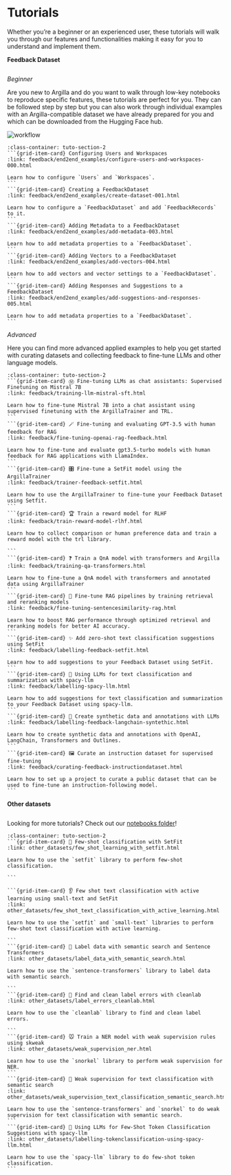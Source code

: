 # Tutorials

Whether you’re a beginner or an experienced user, these tutorials will walk you through our features and functionalities making it easy for you to understand and implement them.

**Feedback Dataset**

```{include} /_common/feedback_dataset.md
```

*Beginner*

Are you new to Argilla and do you want to walk through low-key notebooks to reproduce specific features, these tutorials are perfect for you. They can be followed step by step but you can also work through individual examples with an Argilla-compatible dataset we have already prepared for you and which can be downloaded from the Hugging Face hub.

![workflow](/_static/tutorials/end2end/base/workflow.png)

````{grid}  1 1 3 3
:class-container: tuto-section-2
```{grid-item-card} Configuring Users and Workspaces
:link: feedback/end2end_examples/configure-users-and-workspaces-000.html

Learn how to configure `Users` and `Workspaces`.
```
```{grid-item-card} Creating a FeedbackDataset
:link: feedback/end2end_examples/create-dataset-001.html

Learn how to configure a `FeedbackDataset` and add `FeedbackRecords` to it.
```
```{grid-item-card} Adding Metadata to a FeedbackDataset
:link: feedback/end2end_examples/add-metadata-003.html

Learn how to add metadata properties to a `FeedbackDataset`.
```
```{grid-item-card} Adding Vectors to a FeedbackDataset
:link: feedback/end2end_examples/add-vectors-004.html

Learn how to add vectors and vector settings to a `FeedbackDataset`.
```
```{grid-item-card} Adding Responses and Suggestions to a FeedbackDataset
:link: feedback/end2end_examples/add-suggestions-and-responses-005.html

Learn how to add metadata properties to a `FeedbackDataset`.
```
````


*Advanced*

Here you can find more advanced applied examples to help you get started with curating datasets and collecting feedback to fine-tune LLMs and other language models.

````{grid}  1 1 3 3
:class-container: tuto-section-2
```{grid-item-card} Ⓜ️ Fine-tuning LLMs as chat assistants: Supervised Finetuning on Mistral 7B
:link: feedback/training-llm-mistral-sft.html

Learn how to fine-tune Mistral 7B into a chat assistant using supervised finetuning with the ArgillaTrainer and TRL.
```
```{grid-item-card} 🪄 Fine-tuning and evaluating GPT-3.5 with human feedback for RAG
:link: feedback/fine-tuning-openai-rag-feedback.html

Learn how to fine-tune and evaluate gpt3.5-turbo models with human feedback for RAG applications with LlamaIndex.
```
```{grid-item-card} 🎛️ Fine-tune a SetFit model using the ArgillaTrainer
:link: feedback/trainer-feedback-setfit.html

Learn how to use the ArgillaTrainer to fine-tune your Feedback Dataset using Setfit.
```
```{grid-item-card} 🏆 Train a reward model for RLHF
:link: feedback/train-reward-model-rlhf.html

Learn how to collect comparison or human preference data and train a reward model with the trl library.

```
```{grid-item-card} ❓ Train a QnA model with transformers and Argilla
:link: feedback/training-qa-transformers.html

Learn how to fine-tune a QnA model with transformers and annotated data using ArgillaTrainer
```
```{grid-item-card} 🌠 Fine-tune RAG pipelines by training retrieval and reranking models
:link: feedback/fine-tuning-sentencesimilarity-rag.html

Learn how to boost RAG performance through optimized retrieval and reranking models for better AI accuracy.
```
```{grid-item-card} ✨ Add zero-shot text classification suggestions using SetFit
:link: feedback/labelling-feedback-setfit.html

Learn how to add suggestions to your Feedback Dataset using SetFit.
```
```{grid-item-card} 🧸 Using LLMs for text classification and summarization with spacy-llm
:link: feedback/labelling-spacy-llm.html

Learn how to add suggestions for text classification and summarization to your Feedback Dataset using spacy-llm.
```
```{grid-item-card} 🎡 Create synthetic data and annotations with LLMs
:link: feedback/labelling-feedback-langchain-syntethic.html

Learn how to create synthetic data and annotations with OpenAI, LangChain, Transformers and Outlines.
```
```{grid-item-card} 🖼️ Curate an instruction dataset for supervised fine-tuning
:link: feedback/curating-feedback-instructiondataset.html

Learn how to set up a project to curate a public dataset that can be used to fine-tune an instruction-following model.
```

````

**Other datasets**

```{include} /_common/other_datasets.md
```

Looking for more tutorials? Check out our [notebooks folder](/reference/notebooks)!

````{grid}  1 1 3 3
:class-container: tuto-section-2
```{grid-item-card} 🤯 Few-shot classification with SetFit
:link: other_datasets/few_shot_learning_with_setfit.html

Learn how to use the `setfit` library to perform few-shot classification.

```

```{grid-item-card} 👂 Few shot text classification with active learning using small-text and SetFit
:link: other_datasets/few_shot_text_classification_with_active_learning.html

Learn how to use the `setfit` and `small-text` libraries to perform few-shot text classification with active learning.

```
```{grid-item-card} 💨 Label data with semantic search and Sentence Transformers
:link: other_datasets/label_data_with_semantic_search.html

Learn how to use the `sentence-transformers` library to label data with semantic search.

```
```{grid-item-card} 🧹 Find and clean label errors with cleanlab
:link: other_datasets/label_errors_cleanlab.html

Learn how to use the `cleanlab` library to find and clean label errors.

```
```{grid-item-card} 🐭 Train a NER model with weak supervision rules using skweak
:link: other_datasets/weak_supervision_ner.html

Learn how to use the `snorkel` library to perform weak supervision for NER.
```
```{grid-item-card} 👮 Weak supervision for text classification with semantic search
:link: other_datasets/weak_supervision_text_classification_semantic_search.html

Learn how to use the `sentence-transformers` and `snorkel` to do weak supervision for text classification with semantic search.
```
```{grid-item-card} 🔗 Using LLMs for Few-Shot Token Classification Suggestions with spacy-llm
:link: other_datasets/labelling-tokenclassification-using-spacy-llm.html

Learn how to use the `spacy-llm` library to do few-shot token classification.
```
````
<!--
```{toctree}
:hidden:

feedback/fine-tuning-openai-rag-feedback
feedback/training-llm-mistral-sft
feedback/curating-feedback-instructiondataset
feedback/train-reward-model-rlhf
feedback/labelling-feedback-setfit
feedback/trainer-feedback-setfit
feedback/labelling-feedback-langchain-syntethic
feedback/fine-tuning-sentencesimilarity-rag

other_datasets/few_shot_learning_with_setfit
other_datasets/few_shot_text_classification_with_active_learning
other_datasets/label_data_with_semantic_search
other_datasets/label_errors_cleanlab
other_datasets/weak_supervision_ner
other_datasets/weak_supervision_text_classification_semantic_search
other_datasets/labelling-tokenclassification-using-spacy-llm
``` -->
